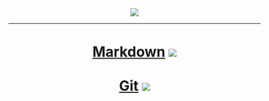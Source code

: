 <div align=center>
	<img src="https://capsule-render.vercel.app/api?type=cylinder&color=d1dfe8&height=160&section=header&text=Today%20I%20Learned&fontSize=70" />	
</div>

---

# <div align=center>[Markdown](book/markdown.md) <img src="https://img.shields.io/badge/Markdown-000000?style=flat&logo=Markdown&logoColor=white" /><br></br>[Git](book/git.md) <img src="https://img.shields.io/badge/GitHub-181717?style=flat&logo=GitHub&logoColor=white" />
</div>
